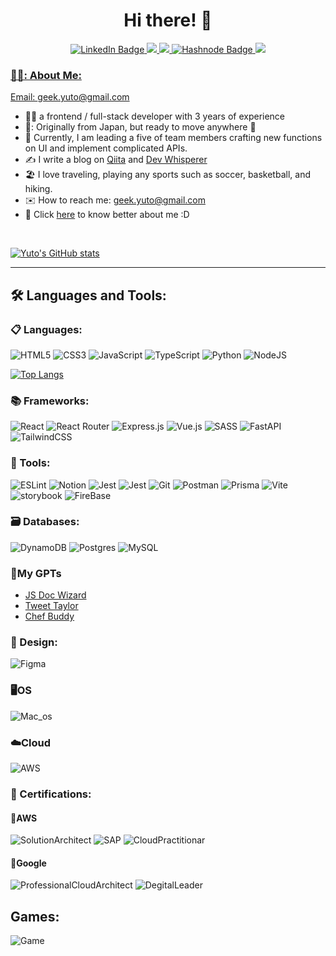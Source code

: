 <div id="header" align="center">
    <h1>Hi there! 👋</h1>
</div>
<div id="badges" align="center">
    <a href="https://www.linkedin.com/in/yuto-ichihara-426800217/">
        <img src="https://img.shields.io/badge/LinkedIn-blue?style=for-the-badge&logo=linkedin&logoColor=white" alt="LinkedIn Badge"/>
    </a>
    <a href="https://andrew-ichihara.vercel.app/">
        <img src="https://img.shields.io/badge/Portfolio-55A4A7?style=for-the-badge"
    </a>
    <a href="https://dev-whisperer.vercel.app/">
        <img src="https://img.shields.io/badge/Blog-4B3263?style=for-the-badge"
    </a>
    <a href="https://twitter.com/Robin_Ich_y">
        <img src="https://img.shields.io/badge/Twitter-2962FF?style=for-the-badge&logo=twitter&logoColor=white" alt="Hashnode Badge"/>
    </a>
    <a href="https://coffices-co.vercel.app/">
        <img src="https://img.shields.io/badge/Coffices-1C3263?style=for-the-badge"
    </a>
</div>

### 👨‍💻: About Me:
Email: geek.yuto@gmail.com

- 👨‍💻 a frontend / full-stack developer with 3 years of experience
- 🗾: Originally from Japan, but ready to move anywhere 🛬
- :seedling: Currently, I am leading a five of team members crafting new functions on UI and implement complicated APIs.
- :writing_hand: I write a blog on [Qiita](https://qiita.com/yutoun) and [Dev Whisperer](https://robin-blog-mu.vercel.app/)
- :beach_umbrella: I love traveling, playing any sports such as soccer, basketball, and hiking.
- :envelope: How to reach me: <geek.yuto@gmail.com>
- 🐝 Click [here](https://sophisticated-portfolio.vercel.app/home) to know better about me :D

<br>

[![Yuto's GitHub stats](https://github-readme-stats.vercel.app/api?username=yutounun&show_icons=true&count_private=true&theme=tokyonight)](https://github.com/anuraghazra/github-readme-stats)

---


## :hammer_and_wrench: Languages and Tools:

### :clipboard: Languages:

![HTML5](https://img.shields.io/badge/html5-%23E34F26.svg?style=for-the-badge&logo=html5&logoColor=white)
![CSS3](https://img.shields.io/badge/css3-%231572B6.svg?style=for-the-badge&logo=css3&logoColor=white)
![JavaScript](https://img.shields.io/badge/javascript-%23323330.svg?style=for-the-badge&logo=javascript&logoColor=%23F7DF1E)
![TypeScript](https://img.shields.io/badge/typescript-%23007ACC.svg?style=for-the-badge&logo=typescript&logoColor=white)
![Python](https://img.shields.io/badge/Python-%23323330.svg?style=for-the-badge&logo=python&logoColor=yellow)
![NodeJS](https://img.shields.io/badge/node.js-6DA55F?style=for-the-badge&logo=node.js&logoColor=white)


[![Top Langs](https://github-readme-stats.vercel.app/api/top-langs/?username=yutounun&layout=compact&theme=tokyonight)](https://github.com/anuraghazra/github-readme-stats)

### :books: Frameworks:

![React](https://img.shields.io/badge/react-%2320232a.svg?style=for-the-badge&logo=react&logoColor=%2361DAFB)
![React Router](https://img.shields.io/badge/React_Router-CA4245?style=for-the-badge&logo=react-router&logoColor=white)
![Express.js](https://img.shields.io/badge/express.js-%23404d59.svg?style=for-the-badge&logo=express&logoColor=%2361DAFB)
![Vue.js](https://img.shields.io/badge/vuejs-6DA55F.svg?style=for-the-badge&logo=vuedotjs&logoColor=%234FC08D)
![SASS](https://img.shields.io/badge/SASS-hotpink.svg?style=for-the-badge&logo=SASS&logoColor=white)
![FastAPI](https://img.shields.io/badge/FastAPI-%6DA55F.svg?style=for-the-badge&logo=fastapi&logoColor=white)
![TailwindCSS](https://img.shields.io/badge/tailwindcss-%2338B2AC.svg?style=for-the-badge&logo=tailwind-css&logoColor=white)

### :hammer: Tools:

![ESLint](https://img.shields.io/badge/ESLint-4B3263?style=for-the-badge&logo=eslint&logoColor=white)
![Notion](https://img.shields.io/badge/Notion-%23000000.svg?style=for-the-badge&logo=notion&logoColor=white)
![Jest](https://img.shields.io/badge/Jest-FF6C37.svg?style=for-the-badge&logo=jest&logoColor=white)
![Jest](https://img.shields.io/badge/TestingLibrary-6DA55F.svg?style=for-the-badge&logo=testing-library&logoColor=white)
![Git](https://img.shields.io/badge/git-%23F05033.svg?style=for-the-badge&logo=git&logoColor=white)
![Postman](https://img.shields.io/badge/Postman-FF6C37?style=for-the-badge&logo=postman&logoColor=white)
![Prisma](https://img.shields.io/badge/Prisma-3982CE?style=for-the-badge&logo=Prisma&logoColor=white)
![Vite](https://img.shields.io/badge/vite-4B3263.svg?style=for-the-badge&logo=vite&logoColor=%234FC08D)
![storybook](https://img.shields.io/badge/storybook-6DA55F.svg?style=for-the-badge&logo=storybook&logoColor=%234FC08D)
![FireBase](https://img.shields.io/badge/Firebase-6DA55F?style=for-the-badge&logo=Firebase&logoColor=white)

### 🗃️ Databases: 
![DynamoDB](https://img.shields.io/badge/dynamodb-blue.svg?style=for-the-badge&l&logoColor=white)
![Postgres](https://img.shields.io/badge/postgres-%23316192.svg?style=for-the-badge&logo=postgresql&logoColor=white)
![MySQL](https://img.shields.io/badge/mysql-%2300f.svg?style=for-the-badge&logo=mysql&logoColor=white)

### 🤖My GPTs
- [JS Doc Wizard](https://chat.openai.com/g/g-2giTTtuyR-js-doc-wizard)
- [Tweet Taylor](https://chat.openai.com/g/g-pLUcaG1ZG-tweet-tailor)
- [Chef Buddy](https://chat.openai.com/g/g-PqXovpaGP-chef-buddy)

### :art: Design:

![Figma](https://img.shields.io/badge/figma-%23F24E1E.svg?style=for-the-badge&logo=figma&logoColor=white)


### 🖥OS

![Mac_os](https://img.shields.io/badge/mac%20os-000000?style=flat-square&logo=apple&logoColor=white)

### ☁️Cloud

![AWS](https://img.shields.io/badge/Amazon_AWS-232F3E?style=flat-square&logo=amazon-aws&logoColor=white)

### 💐 Certifications:
#### 🥑AWS
![SolutionArchitect](https://img.shields.io/badge/SolutionArchitect-%23F05033.svg?style=for-the-badge&logoColor=white)
![SAP](https://img.shields.io/badge/SAP-FF6C37?style=for-the-badge&logo=sap&logoColor=white)
![CloudPractitionar](https://img.shields.io/badge/CloudPractitionar-3982CE?style=for-the-badge&logoColor=white)

#### 🎃Google
![ProfessionalCloudArchitect](https://img.shields.io/badge/ProfessionalCloudArchitect-%23323330.svg?style=for-the-badge&&logoColor=%23F7DF1E)
![DegitalLeader](https://img.shields.io/badge/DegitalLeader-%23007ACC.svg?style=for-the-badge&logoColor=white)

## Games:
![Game](https://img.shields.io/badge/FIFA-B23442F?style=flat-square&logo=fifa&logoColor=white)
